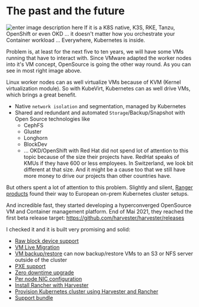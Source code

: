 
# The past and the future

![enter image description here](https://github.com/joe-speedboat/workshop.docker/raw/main/images/evol.png)
If it is a K8S native, K3S, RKE, Tanzu, OpenShift or even OKD ... it doesn't matter how you orchestrate your Container workload ... Everywhere, Kubernetes is inside.

Problem is, at least for the next five to ten years, we will have some VMs running that have to interact with.
Since VMware adapted the worker nodes into it's VM concept, OpenSource is going the other way round.
As you can see in most right image above.

Linux worker nodes can as well virtualize VMs because of KVM (Kernel virtualization module).
So with KubeVirt, Kubernetes can as well drive VMs, which brings a great benefit.
- Native `network isolation` and segmentation, managed by Kubernetes
- Shared and redundant and automated `Storage`/Backup/Snapshot with Open Source technologies like
	- CephFS
	- Gluster
	- Longhorn
	- BlockDev
	- ...
OKD/OpenShift with Red Hat did not spend lot of attention to this topic because of the size their projects have.
RedHat speaks of KMUs if they have 600 or less employees.
In Switzerland, we look bit different at that size. 
And it might be a cause too that we still have more money to drive our projects than other countries have.

But others spent a lot of attention to this problem.
Slightly and silent, [Ranger products](https://rancher.com/) found their way to European on-prem Kubernetes cluster setups.

And incredible fast, they started developing a hyperconverged OpenSource VM and Container management platform.
End of Mai 2021, they reached the first beta release target: https://github.com/harvester/harvester/releases

I checked it and it is built very promising and solid:
-   [Raw block device support](https://github.com/rancher/harvester/issues/227)
-   [VM Live Migration](https://github.com/rancher/harvester/issues/384)
-   [VM backup/restore](https://github.com/harvester/harvester/issues/385) can now backup/restore VMs to an S3 or NFS server outside of the cluster
-   [PXE support](https://github.com/rancher/harvester/issues/217)
-   [Zero downtime upgrade](https://github.com/rancher/harvester/issues/383)
-   [Per node NIC configuration](https://github.com/harvester/harvester/issues/369)
-   [Install Rancher with Harvester](https://github.com/rancher/harvester/issues/513)
-   [Provision Kubernetes cluster using Harvester and Rancher](https://github.com/rancher/harvester/issues/512)
-   [Support bundle](https://github.com/rancher/harvester/issues/579)


<!--stackedit_data:
eyJoaXN0b3J5IjpbLTY2Njk4NjgxNF19
-->